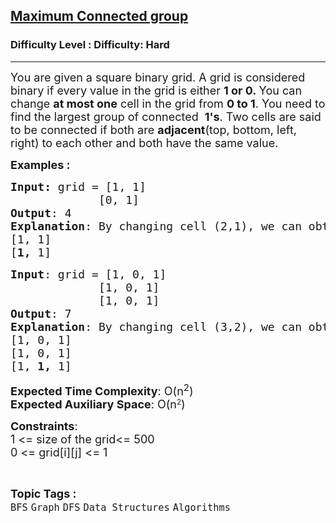 <h2><a href="https://www.geeksforgeeks.org/problems/maximum-connected-group/1?timeMachineDate=2024-07-11">Maximum Connected group</a></h2><h3>Difficulty Level : Difficulty: Hard</h3><hr><div class="problems_problem_content__Xm_eO"><p><span style="font-size: 18px;">You are given a square&nbsp;binary grid. A grid is considered binary if every value in the grid is either&nbsp;<strong>1 or 0.&nbsp;</strong></span><span style="font-size: 18px;">You can change&nbsp;<strong>at most one</strong>&nbsp;cell in the grid from&nbsp;<strong>0 to 1</strong>.&nbsp;</span><span style="font-size: 18px;">You need to find the largest group of connected&nbsp;&nbsp;<strong>1's</strong>.&nbsp;</span><span style="font-size: 18px;">Two cells are said to be connected if both are&nbsp;<strong>adjacent</strong>(top, bottom, left, right)&nbsp;to each other and both have the same value.</span></p>
<p><span style="font-size: 18px;"><strong>Examples :</strong></span></p>
<pre><span style="font-size: 18px;"><strong>Input: </strong></span><span style="font-size: 18px;">grid = [1, 1]
             [0, 1]
<strong>Output</strong>: 4
<strong>Explanation</strong>: By changing cell (2,1), we can obtain a connected group of 4 1's
[1, 1]
[<strong>1,</strong> 1]</span></pre>
<pre><span style="font-size: 18px;"><strong>Input</strong>: grid = [1, 0, 1]<br></span><span style="font-size: 18px;">             [1, 0, 1]
             [1, 0, 1]
<strong>Output</strong>: 7
<strong>Explanation</strong>: By changing cell (3,2), we can obtain a connected group of 7 1's
[1, 0, 1]<br>[1, 0, 1]
[1, <strong>1,</strong> 1]</span></pre>
<p><span style="font-size: 18px;"><strong>Expected Time Complexity</strong>: O(n<sup>2</sup>)<br><strong>Expected Auxiliary Space</strong>: O(</span><span style="font-size: 18px;">n</span><sup>2</sup><span style="font-size: 18px;">)</span></p>
<p><span style="font-size: 18px;"><strong>Constraints</strong>:<br>1 &lt;= size of the grid&lt;= 500<br>0 &lt;= grid[i][j] &lt;= 1<br></span></p></div><br><p><span style=font-size:18px><strong>Topic Tags : </strong><br><code>BFS</code>&nbsp;<code>Graph</code>&nbsp;<code>DFS</code>&nbsp;<code>Data Structures</code>&nbsp;<code>Algorithms</code>&nbsp;